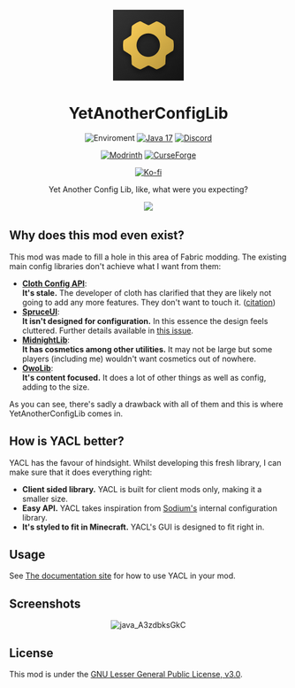 <center><div align="center">

![](https://raw.githubusercontent.com/isXander/YetAnotherConfigLib/1.19/src/main/resources/yacl-128x.png)

# YetAnotherConfigLib

![Enviroment](https://img.shields.io/badge/Enviroment-Client-purple)
[![Java 17](https://img.shields.io/badge/Language-Java%2017-9B599A.svg?color=orange)](https://www.oracle.com/news/announcement/oracle-releases-java-17-2021-09-14)
[![Discord](https://img.shields.io/discord/780023008668287017?color=blue&logo=discord&label=Discord)](https://short.isxander.dev/discord)

[![Modrinth](https://img.shields.io/modrinth/dt/1eAoo2KR?color=00AF5C&label=downloads&logo=modrinth)](https://modrinth.com/mod/yacl)
[![CurseForge](https://cf.way2muchnoise.eu/full_667299_downloads.svg)](https://curseforge.com/minecraft/mc-mods/yacl)

[![Ko-fi](https://ko-fi.com/img/githubbutton_sm.svg)](https://ko-fi.com/isxander)

Yet Another Config Lib, like, what were you expecting?
  
[![](https://www.bisecthosting.com/partners/custom-banners/08bbd3ff-5c0d-4480-8738-de0f070a04dd.png)](https://bisecthosting.com/xander)

</div></center>

## Why does this mod even exist?

This mod was made to fill a hole in this area of Fabric modding. The existing main config libraries don't achieve what I want from them:

- **[Cloth Config API](https://modrinth.com/mod/cloth-config)**:<br/>**It's stale.** The developer of cloth has clarified that they are likely not going to add any more features. They don't want to touch it. ([citation](https://user-images.githubusercontent.com/43245524/206530322-3ae46008-5356-468e-9a73-63b859364d4e.png))
- **[SpruceUI](https://github.com/LambdAurora/SpruceUI)**:<br/>**It isn't designed for configuration.** In this essence the design feels cluttered. Further details available in [this issue](https://github.com/isXander/Zoomify/issues/85).
- **[MidnightLib](https://modrinth.com/mod/midnightlib)**:<br/>**It has cosmetics among other utilities.** It may not be large but some players (including me) wouldn't want cosmetics out of nowhere.
- **[OwoLib](https://modrinth.com/mod/owo-lib)**:<br/>**It's content focused.** It does a lot of other things as well as config, adding to the size.

As you can see, there's sadly a drawback with all of them and this is where YetAnotherConfigLib comes in.

## How is YACL better?

YACL has the favour of hindsight. Whilst developing this fresh library, I can make sure that it does everything right:

- **Client sided library.** YACL is built for client mods only, making it a smaller size.
- **Easy API.** YACL takes inspiration from [Sodium's](https://modrinth.com/mod/sodium) internal configuration library.
- **It's styled to fit in Minecraft.** YACL's GUI is designed to fit right in.

## Usage

See [The documentation site](https://docs.isxander.dev/yet-another-config-lib) for how to use YACL in your mod.

## Screenshots

<center><div align="center">

![java_A3zdbksGkC](https://user-images.githubusercontent.com/43245524/206924832-293b0780-2a8c-4b09-8765-155318d09ed9.png)

</div></center>

## License

This mod is under the [GNU Lesser General Public License, v3.0](LICENSE).
